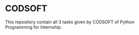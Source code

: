 # CODSOFT
This repository contain all 3 tasks given by CODSOFT of Python Programming for Internship.
